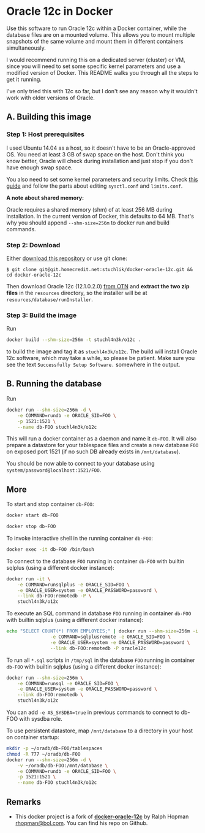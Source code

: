 Oracle 12c in Docker
====================

Use this software to run Oracle 12c within a Docker container, while the
database files are on a mounted volume. This allows you to mount multiple
snapshots of the same volume and mount them in different containers
simultaneously.

I would recommend running this on a dedicated server (cluster) or VM,
since you will need to set some specific kernel parameters and use a
modified version of Docker. This README walks you through all the steps
to get it running.

I've only tried this with 12c so far, but I don't see any reason why it
wouldn't work with older versions of Oracle.

## A. Building this image

### Step 1: Host prerequisites

I used Ubuntu 14.04 as a host, so it doesn't have to be an Oracle-approved
OS. You need at least 3 GB of swap space on the host. Don't think you know
better, Oracle will check during installation and just stop if you don't
have enough swap space.

You also need to set some kernel parameters and security limits. Check
[this guide](http://gemsofprogramming.wordpress.com/2013/09/19/installing-oracle-12c-on-ubuntu-12-04-64-bit-a-hard-journey-but-its-worth-it/)
and follow the parts about editing `sysctl.conf` and `limits.conf`.

**A note about shared memory:**

Oracle requires a shared memory (shm) of at least 256 MB during installation.
In the current version of Docker, this defaults to 64 MB. That's why 
you should append `--shm-size=256m` to docker run and build commands.

### Step 2: Download

Either [download this repository](https://git.homecredit.net/stuchlik/docker-oracle-12c/repository/archive.zip?ref=master) or use git clone:

`$ git clone git@git.homecredit.net:stuchlik/docker-oracle-12c.git && cd docker-oracle-12c`

Then download Oracle 12c (12.1.0.2.0) [from OTN](http://www.oracle.com/technetwork/database/enterprise-edition/downloads/index.html) 
and **extract the two zip files** in the `resources` directory, so the installer will be at `resources/database/runInstaller`.

### Step 3: Build the image

Run

```bash
docker build --shm-size=256m -t stuchl4n3k/o12c .
```

to build the image and tag it as `stuchl4n3k/o12c`. The build will install 
Oracle 12c software, which may take a while, so please be patient. 
Make sure you see the text `Successfully Setup Software.` somewhere 
in the output.

## B. Running the database

Run

```bash
docker run --shm-size=256m -d \
    -e COMMAND=rundb -e ORACLE_SID=FOO \
    -p 1521:1521 \
    --name db-FOO stuchl4n3k/o12c
```

This will run a docker container as a daemon and name it `db-FOO`.
It will also prepare a datastore for your tablespace files and create
a new database `FOO` on exposed port 1521 (if no such DB already exists
in `/mnt/database`).

You should be now able to connect to your database using 
`system/password@localhost:1521/FOO`.

## More

To start and stop container `db-FOO`:

```bash
docker start db-FOO
```

```bash
docker stop db-FOO
```

To invoke interactive shell in the running container `db-FOO`:

```bash
docker exec -it db-FOO /bin/bash
```

To connect to the database `FOO` running in container `db-FOO` with builtin
sqlplus (using a different docker instance):

```bash
docker run -it \
    -e COMMAND=runsqlplus -e ORACLE_SID=FOO \
    -e ORACLE_USER=system -e ORACLE_PASSWORD=password \
    --link db-FOO:remotedb -P \
    stuchl4n3k/o12c
```

To execute an SQL command in database `FOO` running in container `db-FOO` with
builtin sqlplus (using a different docker instance):

```bash
echo "SELECT COUNT(*) FROM EMPLOYEES;" | docker run --shm-size=256m -i \
                -e COMMAND=sqlplusremote -e ORACLE_SID=FOO \
                -e ORACLE_USER=system -e ORACLE_PASSWORD=password \
                --link db-FOO:remotedb -P oracle12c
```

To run all `*.sql` scripts in `/tmp/sql` in the database `FOO` running 
in container `db-FOO` with builtin sqlplus (using a different docker instance):

```bash
docker run --shm-size=256m \
    -e COMMAND=runsql -e ORACLE_SID=FOO \
    -e ORACLE_USER=system -e ORACLE_PASSWORD=password \
    --link db-FOO:remotedb \
    stuchl4n3k/o12c
```

You can add `-e AS_SYSDBA=true` in previous commands to connect to db-FOO
with sysdba role.

To use persistent datastore, map `/mnt/database` to a directory in your host
on container startup:

```bash
mkdir -p ~/oradb/db-FOO/tablespaces
chmod -R 777 ~/oradb/db-FOO
docker run --shm-size=256m -d \
    -v ~/oradb/db-FOO:/mnt/database \
    -e COMMAND=rundb -e ORACLE_SID=FOO \
    -p 1521:1521 \
    --name db-FOO stuchl4n3k/o12c
```


## Remarks

* This docker project is a fork of **[docker-oracle-12c](https://github.com/rhopman/docker-oracle-12c)** by Ralph Hopman <rhopman@bol.com>. 
You can find his repo on Github.
